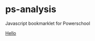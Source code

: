 # ps-analysis
Javascript bookmarklet for Powerschool

<a href="javascript:function my_bookmarklet()
                {alert('Hello World');}
                my_bookmarklet();">Hello</a>
